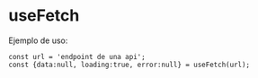 # useFetch

Ejemplo de uso:
```
const url = 'endpoint de una api';
const {data:null, loading:true, error:null} = useFetch(url);
```